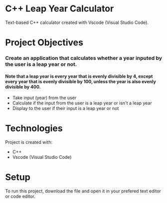 # C++ Leap Year Calculator

Text-based C++ calculator created with Vscode (Visual Studio Code).

# Project Objectives 

### Create an application that calculates whether a year inputed by the user is a leap year or not.
#### Note that a leap year is every year that is evenly divisible by 4, except every year that is evenly divisible by 100, unless the year is also evenly divisible by 400.

* Take input (year) from the user 
* Calculate if the input from the user is a leap year or isn't a leap year
* Display to the user if their input is a leap year or not

# Technologies 

Project is created with:

* C++
* Vscode (Visual Studio Code) 


# Setup

To run this project, download the file and open it in your prefered text editor or code editor.
